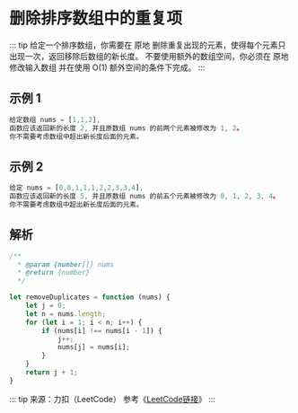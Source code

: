# 删除排序数组中的重复项

::: tip 给定一个排序数组，你需要在 原地 删除重复出现的元素，使得每个元素只出现一次，返回移除后数组的新长度。
不要使用额外的数组空间，你必须在 原地 修改输入数组 并在使用 O(1) 额外空间的条件下完成。 
:::

## 示例 1
```JavaScript
给定数组 nums = [1,1,2], 
函数应该返回新的长度 2, 并且原数组 nums 的前两个元素被修改为 1, 2。 
你不需要考虑数组中超出新长度后面的元素。
```

## 示例 2
```JavaScript
给定 nums = [0,0,1,1,1,2,2,3,3,4],
函数应该返回新的长度 5, 并且原数组 nums 的前五个元素被修改为 0, 1, 2, 3, 4。
你不需要考虑数组中超出新长度后面的元素。
```

## 解析

```JavaScript
/**
  * @param {number[]} nums
  * @return {number}
  */

let removeDuplicates = function (nums) {
    let j = 0;
    let n = nums.length;
    for (let i = 1; i < n; i++) {
        if (nums[i] !== nums[i - 1]) {
            j++;
            nums[j] = nums[i];
        }
    }
    return j + 1;
}
```
::: tip 来源：力扣（LeetCode）
参考《[LeetCode链接](https://leetcode-cn.com/problems/remove-duplicates-from-sorted-array)》
:::
